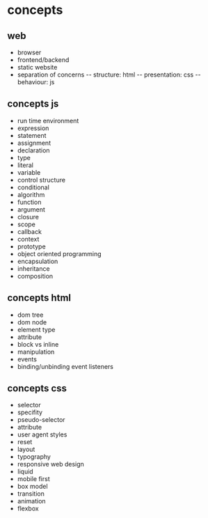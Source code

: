 # concepts

## web

- browser
- frontend/backend
- static website
- separation of concerns
-- structure: html
-- presentation: css
-- behaviour: js

## concepts js
- run time environment
- expression
- statement
- assignment
- declaration
- type
- literal
- variable
- control structure
- conditional
- algorithm
- function
- argument
- closure
- scope
- callback
- context
- prototype
- object oriented programming
- encapsulation
- inheritance
- composition

## concepts html
- dom tree
- dom node
- element type
- attribute
- block vs inline
- manipulation
- events
- binding/unbinding event listeners

## concepts css
- selector
- specifity
- pseudo-selector
- attribute
- user agent styles
- reset
- layout
- typography
- responsive web design
- liquid
- mobile first
- box model
- transition
- animation
- flexbox
